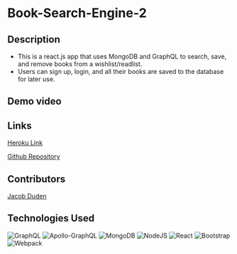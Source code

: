 # Book-Search-Engine-2

## Description

* This is a react.js app that uses MongoDB and GraphQL to search, save, and remove books from a wishlist/readlist.
* Users can sign up, login, and all their books are saved to the database for later use.

## Demo video


## Links

[Heroku Link](https://jldbooksearch.herokuapp.com/)

[Github Repository](https://github.com/jacobduden/Book-Search-Engine-2)

## Contributors

 [Jacob Duden](https://github.com/jacobduden)

## Technologies Used

![GraphQL](https://img.shields.io/badge/-GraphQL-E10098?style=for-the-badge&logo=graphql)
![Apollo-GraphQL](https://img.shields.io/badge/-ApolloGraphQL-311C87?style=for-the-badge&logo=apollo-graphql)
![MongoDB](https://img.shields.io/badge/MongoDB-%234ea94b.svg?style=for-the-badge&logo=mongodb&logoColor=white)
![NodeJS](https://img.shields.io/badge/node.js-%2343853D.svg?style=for-the-badge&logo=node.js&logoColor=white)
![React](https://img.shields.io/badge/react-%2320232a.svg?style=for-the-badge&logo=react&logoColor=%2361DAFB)
![Bootstrap](https://img.shields.io/badge/bootstrap-%23563D7C.svg?style=for-the-badge&logo=bootstrap&logoColor=white)
![Webpack](https://img.shields.io/badge/webpack-%238DD6F9.svg?style=for-the-badge&logo=webpack&logoColor=black)